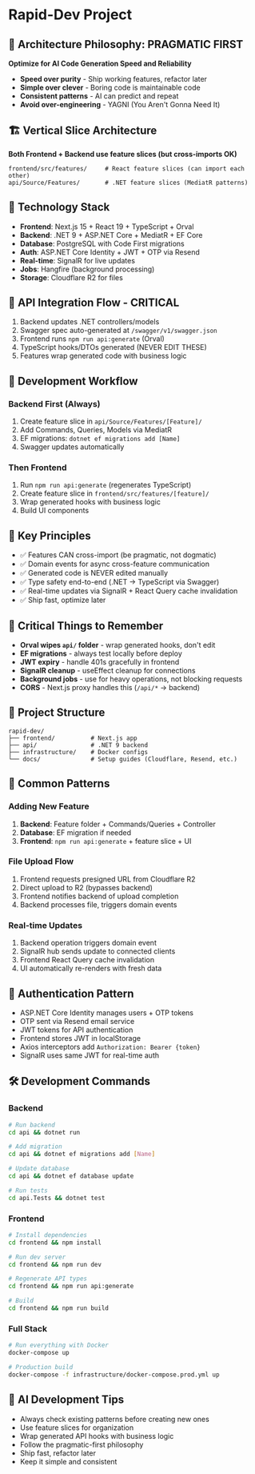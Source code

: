 # Rapid-Dev Project

## 🎯 Architecture Philosophy: PRAGMATIC FIRST
**Optimize for AI Code Generation Speed and Reliability**
- **Speed over purity** - Ship working features, refactor later
- **Simple over clever** - Boring code is maintainable code
- **Consistent patterns** - AI can predict and repeat
- **Avoid over-engineering** - YAGNI (You Aren't Gonna Need It)

## 🏗️ Vertical Slice Architecture
**Both Frontend + Backend use feature slices (but cross-imports OK)**
```
frontend/src/features/     # React feature slices (can import each other)
api/Source/Features/       # .NET feature slices (MediatR patterns)
```

## 🔧 Technology Stack
- **Frontend**: Next.js 15 + React 19 + TypeScript + Orval
- **Backend**: .NET 9 + ASP.NET Core + MediatR + EF Core
- **Database**: PostgreSQL with Code First migrations
- **Auth**: ASP.NET Core Identity + JWT + OTP via Resend
- **Real-time**: SignalR for live updates
- **Jobs**: Hangfire (background processing)
- **Storage**: Cloudflare R2 for files

## 🔄 API Integration Flow - CRITICAL
1. Backend updates .NET controllers/models
2. Swagger spec auto-generated at `/swagger/v1/swagger.json`
3. Frontend runs `npm run api:generate` (Orval)
4. TypeScript hooks/DTOs generated (NEVER EDIT THESE)
5. Features wrap generated code with business logic

## 🚀 Development Workflow

### Backend First (Always)
1. Create feature slice in `api/Source/Features/[Feature]/`
2. Add Commands, Queries, Models via MediatR
3. EF migrations: `dotnet ef migrations add [Name]`
4. Swagger updates automatically

### Then Frontend
1. Run `npm run api:generate` (regenerates TypeScript)
2. Create feature slice in `frontend/src/features/[feature]/`
3. Wrap generated hooks with business logic
4. Build UI components

## 🎯 Key Principles
- ✅ Features CAN cross-import (be pragmatic, not dogmatic)
- ✅ Domain events for async cross-feature communication
- ✅ Generated code is NEVER edited manually
- ✅ Type safety end-to-end (.NET → TypeScript via Swagger)
- ✅ Real-time updates via SignalR + React Query cache invalidation
- ✅ Ship fast, optimize later

## 🚨 Critical Things to Remember
- **Orval wipes `api/` folder** - wrap generated hooks, don't edit
- **EF migrations** - always test locally before deploy
- **JWT expiry** - handle 401s gracefully in frontend
- **SignalR cleanup** - useEffect cleanup for connections
- **Background jobs** - use for heavy operations, not blocking requests
- **CORS** - Next.js proxy handles this (`/api/*` → backend)

## 📁 Project Structure
```
rapid-dev/
├── frontend/          # Next.js app
├── api/               # .NET 9 backend  
├── infrastructure/    # Docker configs
└── docs/              # Setup guides (Cloudflare, Resend, etc.)
```

## 🔄 Common Patterns

### Adding New Feature
1. **Backend**: Feature folder + Commands/Queries + Controller
2. **Database**: EF migration if needed
3. **Frontend**: `npm run api:generate` + feature slice + UI

### File Upload Flow
1. Frontend requests presigned URL from Cloudflare R2
2. Direct upload to R2 (bypasses backend)
3. Frontend notifies backend of upload completion
4. Backend processes file, triggers domain events

### Real-time Updates
1. Backend operation triggers domain event
2. SignalR hub sends update to connected clients
3. Frontend React Query cache invalidation
4. UI automatically re-renders with fresh data

## 🔐 Authentication Pattern
- ASP.NET Core Identity manages users + OTP tokens
- OTP sent via Resend email service 
- JWT tokens for API authentication
- Frontend stores JWT in localStorage
- Axios interceptors add `Authorization: Bearer {token}`
- SignalR uses same JWT for real-time auth

## 🛠️ Development Commands

### Backend
```bash
# Run backend
cd api && dotnet run

# Add migration
cd api && dotnet ef migrations add [Name]

# Update database
cd api && dotnet ef database update

# Run tests
cd api.Tests && dotnet test
```

### Frontend
```bash
# Install dependencies
cd frontend && npm install

# Run dev server
cd frontend && npm run dev

# Regenerate API types
cd frontend && npm run api:generate

# Build
cd frontend && npm run build
```

### Full Stack
```bash
# Run everything with Docker
docker-compose up

# Production build
docker-compose -f infrastructure/docker-compose.prod.yml up
```

## 🎯 AI Development Tips
- Always check existing patterns before creating new ones
- Use feature slices for organization
- Wrap generated API hooks with business logic
- Follow the pragmatic-first philosophy
- Ship fast, refactor later
- Keep it simple and consistent